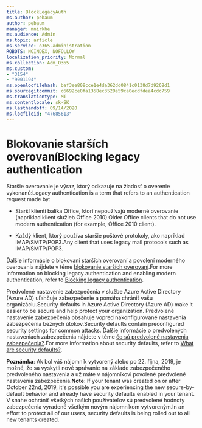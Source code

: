 ```yaml
---
title: BlockLegacyAuth
ms.author: pebaum
author: pebaum
manager: mnirkhe
ms.audience: Admin
ms.topic: article
ms.service: o365-administration
ROBOTS: NOINDEX, NOFOLLOW
localization_priority: Normal
ms.collection: Adm_O365
ms.custom:
- "3154"
- "9001194"
ms.openlocfilehash: baf3ee808cce1e4da362dd0841c0138d7d9268d1
ms.sourcegitcommit: c6692ce0fa1358ec3529e59ca0ecdfdea4cdc759
ms.translationtype: MT
ms.contentlocale: sk-SK
ms.lasthandoff: 09/14/2020
ms.locfileid: "47685613"
---
```

# <a name="blocking-legacy-authentication"></a><span data-ttu-id="dec71-102">Blokovanie starších overovaní</span><span class="sxs-lookup"><span data-stu-id="dec71-102">Blocking legacy authentication</span></span>

<span data-ttu-id="dec71-103">Staršie overovanie je výraz, ktorý odkazuje na žiadosť o overenie vykonanú:</span><span class="sxs-lookup"><span data-stu-id="dec71-103">Legacy authentication is a term that refers to an authentication request made by:</span></span>

- <span data-ttu-id="dec71-104">Starší klienti balíka Office, ktorí nepoužívajú moderné overovanie (napríklad klient služieb Office 2010).</span><span class="sxs-lookup"><span data-stu-id="dec71-104">Older Office clients that do not use modern authentication (for example, Office 2010 client).</span></span>

- <span data-ttu-id="dec71-105">Každý klient, ktorý používa staršie poštové protokoly, ako napríklad IMAP/SMTP/POP3.</span><span class="sxs-lookup"><span data-stu-id="dec71-105">Any client that uses legacy mail protocols such as IMAP/SMTP/POP3.</span></span>

<span data-ttu-id="dec71-106">Ďalšie informácie o blokovaní starších overovaní a povolení moderného overovania nájdete v téme [blokovanie starších overovaní](https://docs.microsoft.com/azure/active-directory/conditional-access/concept-conditional-access-block-legacy-authentication).</span><span class="sxs-lookup"><span data-stu-id="dec71-106">For more information on blocking legacy authentication and enabling modern authentication, refer to [Blocking legacy authentication](https://docs.microsoft.com/azure/active-directory/conditional-access/concept-conditional-access-block-legacy-authentication).</span></span>

<span data-ttu-id="dec71-107">Predvolené nastavenie zabezpečenia v službe Azure Active Directory (Azure AD) uľahčuje zabezpečenie a pomáha chrániť vašu organizáciu.</span><span class="sxs-lookup"><span data-stu-id="dec71-107">Security defaults in Azure Active Directory (Azure AD) make it easier to be secure and help protect your organization.</span></span> <span data-ttu-id="dec71-108">Predvolené nastavenie zabezpečenia obsahuje vopred nakonfigurované nastavenia zabezpečenia bežných útokov.</span><span class="sxs-lookup"><span data-stu-id="dec71-108">Security defaults contain preconfigured security settings for common attacks.</span></span>
<span data-ttu-id="dec71-109">Ďalšie informácie o predvolených nastaveniach zabezpečenia nájdete v téme [čo sú predvolené nastavenia zabezpečenia?](https://docs.microsoft.com/azure/active-directory/fundamentals/concept-fundamentals-security-defaults).</span><span class="sxs-lookup"><span data-stu-id="dec71-109">For more information about security defaults, refer to [What are security defaults?](https://docs.microsoft.com/azure/active-directory/fundamentals/concept-fundamentals-security-defaults).</span></span> 

<span data-ttu-id="dec71-110">**Poznámka**: Ak bol váš nájomník vytvorený alebo po 22. října, 2019, je možné, že sa vyskytli nové správanie na základe zabezpečeného predvoleného nastavenia a už máte v nájomníkovi povolené predvolené nastavenia zabezpečenia.</span><span class="sxs-lookup"><span data-stu-id="dec71-110">**Note**:  If your tenant was created on or after October 22nd, 2019, it's possible you are experiencing the new secure-by-default behavior and already have security defaults enabled in your tenant.</span></span>  <span data-ttu-id="dec71-111">V snahe ochrániť všetkých našich používateľov sú predvolené hodnoty zabezpečenia vyradené všetkým novým nájomníkom vytvoreným.</span><span class="sxs-lookup"><span data-stu-id="dec71-111">In an effort to protect all of our users, security defaults is being rolled out to all new tenants created.</span></span>
